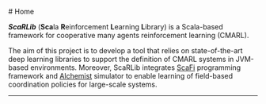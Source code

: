 # Home

***ScaRLib*** (**Sca**la **R**einforcement **L**earning **L**ibrary) is a Scala-based framework for cooperative many agents reinforcement learning (CMARL).

The aim of this project is to develop a tool that relies on state-of-the-art deep learning libraries to support the definition of CMARL systems in JVM-based environments.
Moreover, ScaRLib integrates [ScaFi] programming framework and [Alchemist] simulator to enable learning of field-based coordination policies for large-scale systems.


----

[ScaFi]: https://scafi.github.io/
[Alchemist]: http://alchemistsimulator.github.io/tutorials/protelis/index.html